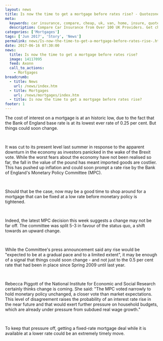 ```yaml
---
layout: news
title: Is now the time to get a mortgage before rates rise? - Quotezone.co.uk
meta:
  keywords: car insurance, compare, cheap, uk, van, home, insure, quotes, online, comparison, bike, loans, life
  description: Compare Car Insurance from Over 100 UK Providers. Get cheap quotes online now using our fast, free, secure comparison site
categories: ['Mortgages']
tags: ['Jun 2017', 'Story', 'News']
permalink: news/Is-now-the-time-to-get-a-mortgage-before-rates-rise-.htm
date: 2017-06-16 07:30:00
news:
  title: Is now the time to get a mortgage before rates rise?
  image: 14117095
  feed: Axonn
  call_to_actions:
    - Mortgages
breadcrumb:
  - title: News
    url: /news/index.htm
  - title: Mortgages
    url: /news/mortgages/index.htm
  - title: Is now the time to get a mortgage before rates rise?
footer: 1
---
```


The cost of interest on a mortgage is at an historic low, due to the fact that the Bank of England base rate is at its lowest ever rate of 0.25 per cent. But things could soon change.

&nbsp;

It was cut to its present level last summer in response to the apparent downturn in the economy as investors panicked in the wake of the Brexit vote. While the worst fears about the economy have not been realised so far, the fall in the value of the pound has meant imported goods are costlier. This has pushed up inflation and could soon prompt a rate rise by the Bank of England&#39;s Monetary Policy Committee (MPC).

&nbsp;

Should that be the case, now may be a good time to shop around for a mortgage that can be fixed at a low rate before monetary policy is tightened.

&nbsp;

Indeed, the latest MPC decision this week suggests a change may not be far off. The committee was split 5-3 in favour of the status quo, a shift towards an upward change.

&nbsp;

While the Committee&#39;s press announcement said any rise would be &quot;expected to be at a gradual pace and to a limited extent&quot;, it may be enough of a signal that things could soon change - and not just to the 0.5 per cent rate that had been in place since Spring 2009 until last year.

&nbsp;

Rebecca Piggott of the National Institute for Economic and Social Research certainly thinks change is coming. She said: &quot;The MPC voted narrowly to hold monetary policy unchanged, a closer vote than market expectations. This level of disagreement raises the probability of an interest rate rise in the near future and that would exert further pressure on household budgets, which are already under pressure from subdued real wage growth.&quot;

&nbsp;

To keep that pressure off, getting a fixed-rate mortgage deal while it is available at a lower rate could be an extremely timely move.&nbsp;
